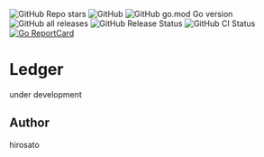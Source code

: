 ![GitHub Repo stars](https://img.shields.io/github/stars/hirosato/ledger?style=social)
![GitHub](https://img.shields.io/github/license/hirosato/ledger)
![GitHub go.mod Go version](https://img.shields.io/github/go-mod/go-version/hirosato/ledger)
![GitHub all releases](https://img.shields.io/github/downloads/hirosato/ledger/total)
![GitHub Release Status](https://img.shields.io/github/workflow/status/hirosato/ledger/Release?label=release)
![GitHub CI Status](https://img.shields.io/github/workflow/status/hirosato/ledger/ci?label=CI)
[![Go ReportCard](https://goreportcard.com/badge/hirosato/ledger)](https://goreportcard.com/report/hirosato/ledger)

# Ledger

under development

## Author

hirosato

